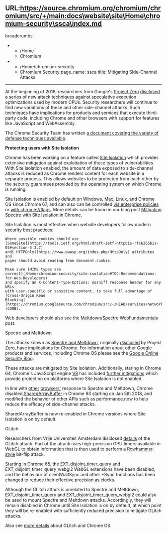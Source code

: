 URL:https://source.chromium.org/chromium/chromium/src/+/main:docs\website\site\Home\chromium-security\ssca\index.md
---
breadcrumbs:
- - /Home
  - Chromium
- - /Home/chromium-security
  - Chromium Security
page_name: ssca
title: Mitigating Side-Channel Attacks
---

At the beginning of 2018, researchers from Google's [Project
Zero](https://googleprojectzero.blogspot.com/2014/07/announcing-project-zero.html)
[disclosed](https://googleprojectzero.blogspot.com/2018/01/reading-privileged-memory-with-side.html)
a series of new attack techniques against speculative execution optimizations
used by modern CPUs. Security researchers will continue to find new variations
of these and other side-channel attacks. Such techniques have implications for
products and services that execute third-party code, including Chrome and other
browsers with support for features like JavaScript and WebAssembly.

The Chrome Security Team has written [a document covering the variety of defense
techniques
available](https://chromium.googlesource.com/chromium/src/+/HEAD/docs/security/side-channel-threat-model.md).

**Protecting users with Site Isolation**

Chrome has been working on a feature called [Site
Isolation](/Home/chromium-security/site-isolation) which provides extensive
mitigation against exploitation of these types of vulnerabilities. With Site
Isolation enabled, the amount of data exposed to side-channel attacks is reduced
as Chrome renders content for each website in a separate process. This allows
websites to be protected from each other by the security guarantees provided by
the operating system on which Chrome is running.

Site Isolation is enabled by default on Windows, Mac, Linux, and Chrome OS since
Chrome 67, and can also can be controlled [via enterprise
policies](https://support.google.com/chrome/a/answer/7581529) or [with
chrome://flags](https://support.google.com/chrome/answer/7623121). More details
can be found in our blog post [Mitigating Spectre with Site Isolation in
Chrome](https://security.googleblog.com/2018/07/mitigating-spectre-with-site-isolation.html).

Site Isolation is most effective when website developers follow modern security
best practices:

    Where possible cookies should use
    [SameSite](https://tools.ietf.org/html/draft-ietf-httpbis-rfc6265bis-02#section-5.3.7)
    and[ HTTPOnly](https://www.owasp.org/index.php/HttpOnly) attributes and
    pages should avoid reading from document.cookie.

    Make sure [MIME types are
    correct](/Home/chromium-security/site-isolation#TOC-Recommendations-for-Web-Developers)
    and specify an X-Content-Type-Options: nosniff response header for any URLs
    with user-specific or sensitive content, to take full advantage of
    [Cross-Origin Read
    Blocking](https://chromium.googlesource.com/chromium/src/+/HEAD/services/network/cross_origin_read_blocking_explainer.md)
    (CORB).

Web developers should also see the [Meltdown/Spectre
WebFundamentals](https://developers.google.com/web/updates/2018/02/meltdown-spectre)
post.

Spectre and Meltdown

The attacks known as [Spectre and Meltdown](https://meltdownattack.com/),
originally
[disclosed](https://googleprojectzero.blogspot.com/2018/01/reading-privileged-memory-with-side.html)
by Project Zero, have implications for Chrome. For information about other
Google products and services, including Chrome OS please see the [Google Online
Security
Blog](https://security.googleblog.com/2018/01/todays-cpu-vulnerability-what-you-need.html).

These attacks are mitigated by Site Isolation. Additionally, staring in Chrome
64, Chrome's JavaScript engine [V8](https://www.v8project.org/) has included
[further mitigations](https://github.com/v8/v8/wiki/Untrusted-code-mitigations)
which provide protection on platforms where Site Isolation is not enabled.

In line with
[other](https://blog.mozilla.org/security/2018/01/03/mitigations-landing-new-class-timing-attack/)
[browsers'](https://blogs.windows.com/msedgedev/2018/01/03/speculative-execution-mitigations-microsoft-edge-internet-explorer/)
response to Spectre and Meltdown, Chrome disabled[
SharedArrayBuffer](https://developer.mozilla.org/en-US/docs/Web/JavaScript/Reference/Global_Objects/SharedArrayBuffer)
in Chrome 63 starting on Jan 5th 2018, and modified the behavior of other APIs
such as performance.now to help reduce the efficacy of side-channel attacks.

SharedArrayBuffer is now re-enabled in Chrome versions where Site Isolation is
on by default.

GLitch

Researchers from Vrije Universiteit Amsterdam disclosed
[details](https://www.vusec.net/wp-content/uploads/2018/05/glitch.pdf) of the
GLitch attack. Part of the attack uses high-precision GPU timers available in
WebGL to obtain information that is then used to perform a
[Rowhammer-style](https://en.wikipedia.org/wiki/Row_hammer) bit-flip attack.

Starting in Chrome 65, the
[EXT_disjoint_timer_query](https://developer.mozilla.org/en-US/docs/Web/API/EXT_disjoint_timer_query)
and EXT_disjoint_timer_query_webgl2 WebGL extensions have been disabled, and the
behaviour of clientWaitSync and other \*Sync functions has been changed to
reduce their effective precision as clocks.

Although the GLitch attack is unrelated to Spectre and Meltdown,
EXT_disjoint_timer_query and EXT_disjoint_timer_query_webgl2 could also be used
to mount Spectre and Meltdown attacks. Accordingly, they will remain disabled in
Chrome until Site Isolation is on by default, at which point they will be
re-enabled with sufficiently reduced precision to mitigate GLitch attacks.

Also see [more details](/chromium-os/glitch-vulnerability-status) about
GLitch and Chrome OS.
